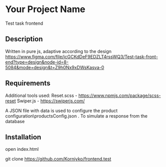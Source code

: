 # Your Project Name

Test task frontend

## Description

Written in pure js, adaptive according to the design https://www.figma.com/file/jcGCKdDeF9EDZLT4rssWQ3/Test-task-front-end?type=design&node-id=8-5084&mode=design&t=Z9h0Nx9xDWsKasva-0

## Requirements

Additional tools used:
Reset.scss - https://www.npmjs.com/package/scss-reset
Swiper.js - https://swiperjs.com/

A JSON file with data is used to configure the product configuration\productsConfig.json . To simulate a response from the database


## Installation

open index.html


git clone https://github.com/Korniyko/frontend.test
